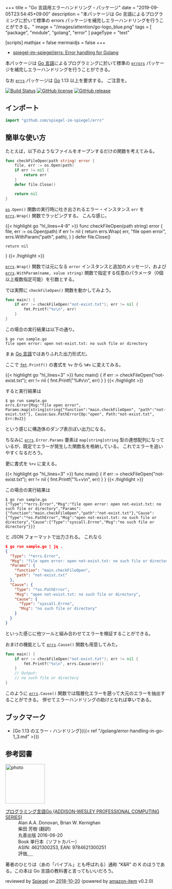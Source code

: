 +++
title = "Go 言語用エラーハンドリング・パッケージ"
date =  "2019-09-05T23:54:45+09:00"
description = "本パッケージは Go 言語によるプログラミングに於いて標準の errors パッケージを補完しエラーハンドリングを行うことができる。"
image = "/images/attention/go-logo_blue.png"
tags = [ "package", "module", "golang", "error" ]
pageType = "text"

[scripts]
  mathjax = false
  mermaidjs = false
+++

- [spiegel-im-spiegel/errs: Error handling for Golang](https://github.com/spiegel-im-spiegel/errs)

本パッケージは [Go 言語]によるプログラミングに於いて標準の [`errors`] パッケージを補完しエラーハンドリングを行うことができる。

なお [`errs`] パッケージは [Go] 1.13 以上を要求する。
ご注意を。

[![Build Status](https://travis-ci.org/spiegel-im-spiegel/errs.svg?branch=master)](https://travis-ci.org/spiegel-im-spiegel/errs)
[![GitHub license](https://img.shields.io/badge/license-Apache%202-blue.svg)](https://raw.githubusercontent.com/spiegel-im-spiegel/errs/master/LICENSE)
[![GitHub release](http://img.shields.io/github/release/spiegel-im-spiegel/errs.svg)](https://github.com/spiegel-im-spiegel/errs/releases/latest)

## インポート

```go
import "github.com/spiegel-im-spiegel/errs"
```

## 簡単な使い方

たとえば，以下のようなファイルをオープンするだけの関数を考えてみる。

```go
func checkFileOpen(path string) error {
    file, err := os.Open(path)
    if err != nil {
        return err
    }
    defer file.Close()

    return nil
}
```

[`os`]`.Open()` 関数の実行時に吐き出されるエラー・インスタンス `err` を [`errs`]`.Wrap()` 関数でラッピングする。
こんな感じ。

{{< highlight go "hl_lines=4-8" >}}
func checkFileOpen(path string) error {
    file, err := os.Open(path)
    if err != nil {
        return errs.Wrap(
            err,
            "file open error",
            errs.WithParam("path", path),
        )
    }
    defer file.Close()

    return nil
}
{{< /highlight >}}

[`errs`]`.Wrap()` 関数では元になる `error` インスタンスと追加のメッセージ，および [`errs`]`.WithParam(name, value string)` 関数で指定する任意のパラメータ（0個以上複数指定可能）を引数とする。

では実際に `checkFileOpen()` 関数を動かしてみよう。

```go
func main() {
    if err := checkFileOpen("not-exist.txt"); err != nil {
        fmt.Printf("%v\n", err)
    }
}
```

この場合の実行結果は以下の通り。

```text
$ go run sample.go 
file open error: open not-exist.txt: no such file or directory
```

まぁ [Go 言語]ではありふれた出力形式だ。

ここで [`fmt`]`.Printf()` の書式を `%v` から `%#v` に変えてみる。

{{< highlight go "hl_lines=3" >}}
func main() {
    if err := checkFileOpen("not-exist.txt"); err != nil {
        fmt.Printf("%#v\n", err)
    }
}
{{< /highlight >}}

すると実行結果は

```text
$ go run sample.go 
errs.Error{Msg:"file open error", Params:map[string]string{"function":"main.checkFileOpen", "path":"not-exist.txt"}, Cause:&os.PathError{Op:"open", Path:"not-exist.txt", Err:0x2}}
```

という感じに構造体のダンプ表示ぽい出力になる。

ちなみに [`errs`]`.Error.Params` 要素は `map[string]string` 型の連想配列になっているが，既定でエラーが発生した関数名を格納している。
これでエラーを追いやすくなるだろう。 

更に書式を `%+v` に変える。

{{< highlight go "hl_lines=3" >}}
func main() {
    if err := checkFileOpen("not-exist.txt"); err != nil {
        fmt.Printf("%+v\n", err)
    }
}
{{< /highlight >}}

この場合の実行結果は

```text
$ go run sample.go 
{"Type":"*errs.Error","Msg":"file open error: open not-exist.txt: no such file or directory","Params":{"function":"main.checkFileOpen","path":"not-exist.txt"},"Cause":{"Type":"*os.PathError","Msg":"open not-exist.txt: no such file or directory","Cause":{"Type":"syscall.Errno","Msg":"no such file or directory"}}}
```

と JSON フォーマットで出力される。
これなら

```json
$ go run sample.go | jq .
{
  "Type": "*errs.Error",
  "Msg": "file open error: open not-exist.txt: no such file or directory",
  "Params": {
    "function": "main.checkFileOpen",
    "path": "not-exist.txt"
  },
  "Cause": {
    "Type": "*os.PathError",
    "Msg": "open not-exist.txt: no such file or directory",
    "Cause": {
      "Type": "syscall.Errno",
      "Msg": "no such file or directory"
    }
  }
}
```

といった感じに他ツールと組み合わせてエラーを検証することができる。

おまけの機能として [`errs`]`.Cause()` 関数も用意してみた。

```go
func main() {
    if err := checkFileOpen("not-exist.txt"); err != nil {
        fmt.Printf("%v\n", errs.Cause(err))
    }
    // Output:
    // no such file or directory
}
```

このように [`errs`]`.Cause()` 関数では階層化エラーを遡って大元のエラーを抽出することができる。
併せてエラーハンドリングの助けとなれば幸いである。

## ブックマーク

- [Go 1.13 のエラー・ハンドリング]({{< ref "/golang/error-handling-in-go-1_3.md" >}})

[Go]: https://golang.org/ "The Go Programming Language"
[Go 言語]: https://golang.org/ "The Go Programming Language"
[`os`]: https://golang.org/pkg/os/ "os - The Go Programming Language"
[`fmt`]: https://golang.org/pkg/fmt/ "fmt - The Go Programming Language"
[`errors`]: https://golang.org/pkg/errors/ "errors - The Go Programming Language"
[`errs`]: https://github.com/spiegel-im-spiegel/errs "spiegel-im-spiegel/errs: Error handling for Golang"

## 参考図書

<div class="hreview">
  <div class="photo"><a class="item url" href="https://www.amazon.co.jp/%E3%83%97%E3%83%AD%E3%82%B0%E3%83%A9%E3%83%9F%E3%83%B3%E3%82%B0%E8%A8%80%E8%AA%9EGo-ADDISON-WESLEY-PROFESSIONAL-COMPUTING-Donovan/dp/4621300253?SubscriptionId=AKIAJYVUJ3DMTLAECTHA&tag=baldandersinf-22&linkCode=xm2&camp=2025&creative=165953&creativeASIN=4621300253"><img src="https://images-fe.ssl-images-amazon.com/images/I/41meaSLNFfL._SL160_.jpg" width="123" alt="photo"></a></div>
  <dl class="fn">
    <dt><a href="https://www.amazon.co.jp/%E3%83%97%E3%83%AD%E3%82%B0%E3%83%A9%E3%83%9F%E3%83%B3%E3%82%B0%E8%A8%80%E8%AA%9EGo-ADDISON-WESLEY-PROFESSIONAL-COMPUTING-Donovan/dp/4621300253?SubscriptionId=AKIAJYVUJ3DMTLAECTHA&tag=baldandersinf-22&linkCode=xm2&camp=2025&creative=165953&creativeASIN=4621300253">プログラミング言語Go (ADDISON-WESLEY PROFESSIONAL COMPUTING SERIES)</a></dt>
	<dd>Alan A.A. Donovan, Brian W. Kernighan</dd>
	<dd>柴田 芳樹 (翻訳)</dd>
    <dd>丸善出版 2016-06-20</dd>
    <dd>Book 単行本（ソフトカバー）</dd>
    <dd>ASIN: 4621300253, EAN: 9784621300251</dd>
    <dd>評価<abbr class="rating fa-sm" title="5">&nbsp;<i class="fas fa-star"></i>&nbsp;<i class="fas fa-star"></i>&nbsp;<i class="fas fa-star"></i>&nbsp;<i class="fas fa-star"></i>&nbsp;<i class="fas fa-star"></i></abbr></dd>
  </dl>
  <p class="description">著者のひとりは（あの「バイブル」とも呼ばれる）通称 “K&amp;R” の K のほうである。この本は Go 言語の教科書と言ってもいいだろう。</p>
  <p class="powered-by" >reviewed by <a href='#maker' class='reviewer'>Spiegel</a> on <abbr class="dtreviewed" title="2018-10-20">2018-10-20</abbr> (powered by <a href="https://github.com/spiegel-im-spiegel/amazon-item" >amazon-item</a> v0.2.0)</p>
</div>
